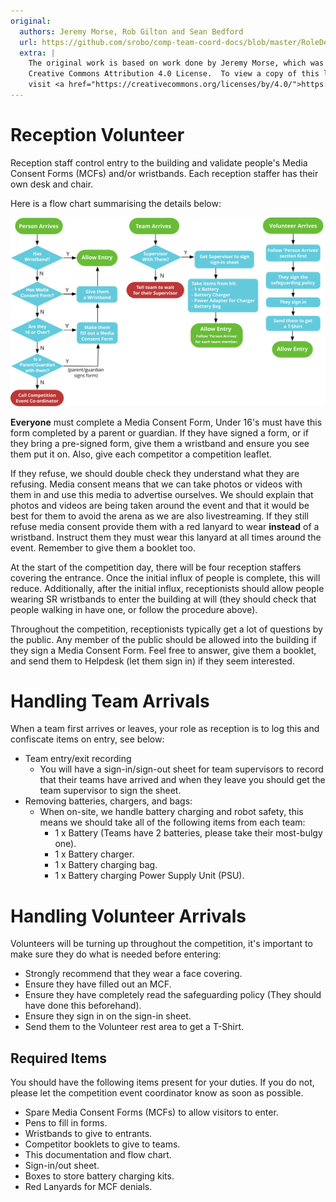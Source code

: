 ```yaml
---
original:
  authors: Jeremy Morse, Rob Gilton and Sean Bedford
  url: https://github.com/srobo/comp-team-coord-docs/blob/master/RoleDescriptions/reception.md
  extra: |
    The original work is based on work done by Jeremy Morse, which was under the
    Creative Commons Attribution 4.0 License.  To view a copy of this license,
    visit <a href="https://creativecommons.org/licenses/by/4.0/">https://creativecommons.org/licenses/by/4.0/</a>.
---
```

# Reception Volunteer

Reception staff control entry to the building and validate people's Media Consent Forms (MCFs) and/or wristbands. Each reception staffer has their own desk and chair.

Here is a flow chart summarising the details below:

![Reception Desk Flow](../diagrams/reception-desk-flow.svg)

**Everyone** must complete a Media Consent Form, Under 16's must have this form completed by a parent or guardian. If they have signed a form, or if they bring a pre-signed form, give them a wristband and ensure you see them put it on. Also, give each competitor a competition leaflet.

If they refuse, we should double check they understand what they are refusing. Media consent means that we can take photos or videos with them in and use this media to advertise ourselves. We should explain that photos and videos are being taken around the event and that it would be best for them to avoid the arena as we are also livestreaming. If they still refuse media consent provide them with a red lanyard to wear **instead** of a wristband. Instruct them they must wear this lanyard at all times around the event. Remember to give them a booklet too.

At the start of the competition day, there will be four reception staffers
covering the entrance. Once the initial influx of people is complete, this
will reduce. Additionally, after the initial influx, receptionists
should allow people wearing SR wristbands to enter the building at will (they
should check that people walking in have one, or follow the procedure above).

Throughout the competition, receptionists typically get a lot of questions by the public. Any member of the public should be allowed into the building if they sign a Media Consent Form. Feel free to answer, give them a booklet, and send them to Helpdesk (let them sign in) if they seem interested.

# Handling Team Arrivals
When a team first arrives or leaves, your role as reception is to log this and confiscate items on entry, see below:

* Team entry/exit recording
 	* You will have a sign-in/sign-out sheet for team supervisors to
record that their teams have arrived and when they leave you should get the team supervisor to sign the sheet.
* Removing batteries, chargers, and bags:
 	* When on-site, we handle battery charging and robot safety, this means we should take all of the following items from each team:
 		* 1 x Battery (Teams have 2 batteries, please take their most-bulgy one).
 		* 1 x Battery charger.
		* 1 x Battery charging bag.
		* 1 x Battery charging Power Supply Unit (PSU).

# Handling Volunteer Arrivals
Volunteers will be turning up throughout the competition, it's important to make sure they do what is needed before entering:
- Strongly recommend that they wear a face covering.
- Ensure they have filled out an MCF.
- Ensure they have completely read the safeguarding policy (They should have done this beforehand).
- Ensure they sign in on the sign-in sheet.
- Send them to the Volunteer rest area to get a T-Shirt.

## Required Items

You should have the following items present for your duties. If you do not, please let the competition event coordinator know as soon as possible.

* Spare Media Consent Forms (MCFs) to allow visitors to enter.
* Pens to fill in forms.
* Wristbands to give to entrants.
* Competitor booklets to give to teams.
* This documentation and flow chart.
* Sign-in/out sheet.
* Boxes to store battery charging kits.
* Red Lanyards for MCF denials.
